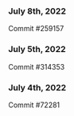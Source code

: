 ### July 8th, 2022

Commit #259157

### July 5th, 2022

Commit #314353


### July 4th, 2022

Commit #72281

